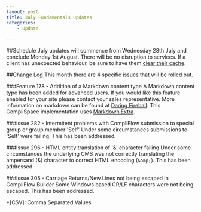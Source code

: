 ```yaml
---
layout: post
title: July Fundamentals Updates
categories:
    - Update

---
```


##Schedule
July updates will commence from Wednesday 28th July and conclude 
Monday 1st August. There will be no disruption to services. If a client 
has unexpected behaviour, be sure to have them [clear their cache][Clear Cache].

##Change Log
This month there are 4 specific issues that will be rolled out. 

###Feature 178 - Addition of a Markdown content type
A Markdown content type has been added for advanced users. If you would like this
feature enabled for your site please contact your sales representative. More
information on markdown can be found at [Daring Fireball][Markdown]. This 
CompliSpace implementation uses [Markdown Extra][].

###Issue 282 - Intermitent problems with CompliFlow submission to special group or group member 'Self'
Under some circumstances submissions to 'Self' were failing. This has been addressed.

###Issue 296 - HTML entity translation of '&' character failing
Under some circumstances the underlying CMS was not correctly translating the 
ampersand (&) character to correct HTML encoding (`&amp;`). This has been addressed.

###Issue 305 - Carriage Returns/New Lines not being escaped in CompliFlow Builder
Some Windows based CR/LF characters were not being escaped. This has been addressed.


[basic authentication]: http://www.freesoft.org/CIE/RFC/1945/67.htm
[Markdown]: http://daringfireball.net/projects/markdown/
[Markdown Extra]: http://michelf.com/projects/php-markdown/extra/
[Clear Cache]: http://www.wikihow.com/Clear-Your-Browser's-Cache

*[CSV]: Comma Separated Values
